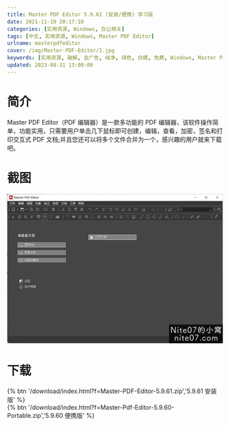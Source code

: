 ```yaml
---
title: Master PDF Editor 5.9.61 (安装/便携) 学习版
date: 2021-11-10 20:17:10
categories: [实用资源, Windows, 办公相关]
tags: [中文, 实用资源, Windows, Master PDF Editor]
urlname: masterpdfeditor
cover: /img/Master-PDF-Editor/1.jpg
keywords: [实用资源, 破解, 去广告, 纯净, 绿色, 白嫖, 免费, Windows, Master PDF Editor]
updated: 2023-08-31 13:00:00
---
```


# 简介

Master PDF Editor（PDF 编辑器）是一款多功能的 PDF 编辑器，该软件操作简单，功能实用，只需要用户单击几下鼠标即可创建，编辑，查看，加密，签名和打印交互式 PDF 文档;并且您还可以将多个文件合并为一个，感兴趣的用户就来下载吧。

# 截图

![](/img/Master-PDF-Editor/2.jpg)

# 下载

{% btn '/download/index.html?f=Master-PDF-Editor-5.9.61.zip','5.9.61 安装版' %}
<br>
{% btn '/download/index.html?f=Master-Pdf-Editor-5.9.60-Portable.zip','5.9.60 便携版' %}
